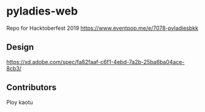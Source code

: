 # pyladies-web
Repo for Hacktoberfest 2019 https://www.eventpop.me/e/7078-pyladiesbkk
## Design
https://xd.adobe.com/spec/fa82faaf-c6f1-4ebd-7a2b-25ba6ba04ace-8cb3/
## Contributors
Ploy
kaotu
